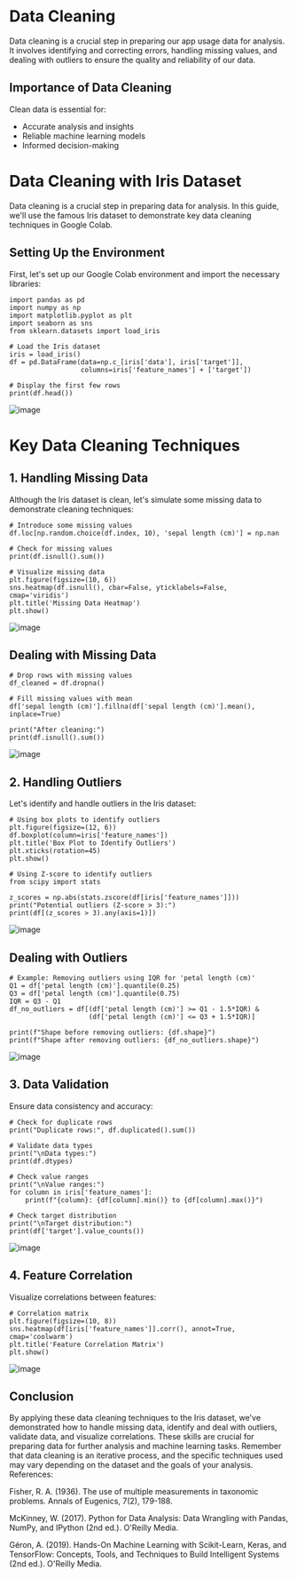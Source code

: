 # Data Cleaning

Data cleaning is a crucial step in preparing our app usage data for analysis. It involves identifying and correcting errors, handling missing values, and dealing with outliers to ensure the quality and reliability of our data.

## Importance of Data Cleaning

Clean data is essential for:
- Accurate analysis and insights
- Reliable machine learning models
- Informed decision-making

# Data Cleaning with Iris Dataset

Data cleaning is a crucial step in preparing data for analysis. In this guide, we'll use the famous Iris dataset to demonstrate key data cleaning techniques in Google Colab.

## Setting Up the Environment

First, let's set up our Google Colab environment and import the necessary libraries:

```
import pandas as pd
import numpy as np
import matplotlib.pyplot as plt
import seaborn as sns
from sklearn.datasets import load_iris

# Load the Iris dataset
iris = load_iris()
df = pd.DataFrame(data=np.c_[iris['data'], iris['target']], 
                  columns=iris['feature_names'] + ['target'])

# Display the first few rows
print(df.head())
```

![image](https://github.com/user-attachments/assets/3896c504-0716-4c2a-ada3-67d186635abc)

# Key Data Cleaning Techniques

## 1. Handling Missing Data
Although the Iris dataset is clean, let's simulate some missing data to demonstrate cleaning techniques:

```
# Introduce some missing values
df.loc[np.random.choice(df.index, 10), 'sepal length (cm)'] = np.nan

# Check for missing values
print(df.isnull().sum())

# Visualize missing data
plt.figure(figsize=(10, 6))
sns.heatmap(df.isnull(), cbar=False, yticklabels=False, cmap='viridis')
plt.title('Missing Data Heatmap')
plt.show()
```

![image](https://github.com/user-attachments/assets/790183bb-e86c-4649-a66a-77f69b7e09fa)

## Dealing with Missing Data

```
# Drop rows with missing values
df_cleaned = df.dropna()

# Fill missing values with mean
df['sepal length (cm)'].fillna(df['sepal length (cm)'].mean(), inplace=True)

print("After cleaning:")
print(df.isnull().sum())
```
![image](https://github.com/user-attachments/assets/ce810d1f-9fdb-4588-a1c9-c801549e12c7)

## 2. Handling Outliers
Let's identify and handle outliers in the Iris dataset:

```
# Using box plots to identify outliers
plt.figure(figsize=(12, 6))
df.boxplot(column=iris['feature_names'])
plt.title('Box Plot to Identify Outliers')
plt.xticks(rotation=45)
plt.show()

# Using Z-score to identify outliers
from scipy import stats

z_scores = np.abs(stats.zscore(df[iris['feature_names']]))
print("Potential outliers (Z-score > 3):")
print(df[(z_scores > 3).any(axis=1)])
```
![image](https://github.com/user-attachments/assets/cfd7d3a2-6fc5-4b3c-9fdb-9d32e86f78b6)

## Dealing with Outliers
```
# Example: Removing outliers using IQR for 'petal length (cm)'
Q1 = df['petal length (cm)'].quantile(0.25)
Q3 = df['petal length (cm)'].quantile(0.75)
IQR = Q3 - Q1
df_no_outliers = df[(df['petal length (cm)'] >= Q1 - 1.5*IQR) & 
                    (df['petal length (cm)'] <= Q3 + 1.5*IQR)]

print(f"Shape before removing outliers: {df.shape}")
print(f"Shape after removing outliers: {df_no_outliers.shape}")
```
![image](https://github.com/user-attachments/assets/f4cc8e56-ea95-4c35-9b19-d2f1f58308bb)

## 3. Data Validation
Ensure data consistency and accuracy:

```
# Check for duplicate rows
print("Duplicate rows:", df.duplicated().sum())

# Validate data types
print("\nData types:")
print(df.dtypes)

# Check value ranges
print("\nValue ranges:")
for column in iris['feature_names']:
    print(f"{column}: {df[column].min()} to {df[column].max()}")

# Check target distribution
print("\nTarget distribution:")
print(df['target'].value_counts())
```

![image](https://github.com/user-attachments/assets/95b8b947-d104-47c1-b4d7-5ece4be80416)

## 4. Feature Correlation
Visualize correlations between features:

```
# Correlation matrix
plt.figure(figsize=(10, 8))
sns.heatmap(df[iris['feature_names']].corr(), annot=True, cmap='coolwarm')
plt.title('Feature Correlation Matrix')
plt.show()
```

![image](https://github.com/user-attachments/assets/facda1d9-f4ba-413a-ae29-01e5096099c0)

## Conclusion

By applying these data cleaning techniques to the Iris dataset, we've demonstrated how to handle missing data, identify and deal with outliers, validate data, and visualize correlations. These skills are crucial for preparing data for further analysis and machine learning tasks.
Remember that data cleaning is an iterative process, and the specific techniques used may vary depending on the dataset and the goals of your analysis. References:

Fisher, R. A. (1936). The use of multiple measurements in taxonomic problems. Annals of Eugenics, 7(2), 179-188.

McKinney, W. (2017). Python for Data Analysis: Data Wrangling with Pandas, NumPy, and IPython (2nd ed.). O'Reilly Media.

Géron, A. (2019). Hands-On Machine Learning with Scikit-Learn, Keras, and TensorFlow: Concepts, Tools, and Techniques to Build Intelligent Systems (2nd ed.). O'Reilly Media.
